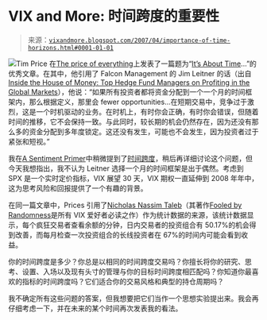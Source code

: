 <!--yml

分类：未分类

日期：2024-05-18 15:48:53

-->

# VIX and More: 时间跨度的重要性

> 来源：[`vixandmore.blogspot.com/2007/04/importance-of-time-horizons.html#0001-01-01`](http://vixandmore.blogspot.com/2007/04/importance-of-time-horizons.html#0001-01-01)

![](http://i104.photobucket.com/albums/m163/bl82/fossil1.jpg)Tim Price 在[The price of everything](http://thepriceofeverything.typepad.com/)上发表了一篇题为“[It’s About Time](http://thepriceofeverything.typepad.com/the_price_of_everything/2007/04/its_about_time.html)...”的优秀文章。在其中，他引用了 Falcon Management 的 Jim Leitner 的话（出自[Inside the House of Money: Top Hedge Fund Managers on Profiting in the Global Markets](http://www.amazon.com/Inside-House-Money-Traders-Profiting/dp/0471794473)），他说：“如果所有投资者都将资金分配到一个一个月的时间框架内，那么根据定义，那里会 fewer opportunities...在短期交易中，竞争过于激烈，这是一个时机驱动的业务。在时机上，有时你会正确，有时你会错误，但随着时间的推移，它不会保持一致。与此同时，较长期的机会仍然存在，因为还没有那么多的资金分配到多年度锁定。这还没有发生，可能也不会发生，因为投资者过于紧张和短视。”

我在[A Sentiment Primer](http://vixandmore.blogspot.com/2007/03/sentiment-primer-long.html)中稍微提到了[时间跨度](http://vixandmore.blogspot.com/search/label/time%20horizon)，稍后再详细讨论这个问题，但今天我想指出，我不认为 Leitner 选择一个月的时间框架是出于偶然。考虑到 SPX 是一个实时定价指标，VIX 展望 30 天，VIX 期权一直延伸到 2008 年年中，这为思考风险和回报提供了一个有趣的背景。

在同一篇文章中，Prices 引用了[Nicholas Nassim Taleb](http://www.fooledbyrandomness.com/)（其著作[Fooled by Randomness](http://www.amazon.com/Fooled-Randomness-Hidden-Chance-Markets/dp/1587990717)是所有 VIX 爱好者必读之作）作为统计数据的来源，该统计数据显示，每个疯狂交易者查看余额的分钟，日内交易者的投资组合有 50.17%的机会得到改善，而每月检查一次投资组合的长线投资者在 67%的时间内可能会看到收益。

你的时间跨度是多少？你总是以相同的时间跨度交易吗？你擅长将你的研究、思考、设置、入场以及现有头寸的管理与你的目标时间跨度相匹配吗？你知道你最喜欢的指标的时间跨度吗？它们适合你的交易风格和典型的持仓周期吗？

我不确定所有这些问题的答案，但我想要把它们当作一个思想实验提出来。我会再仔细考虑一下，并在未来的某个时间再次发表我的看法。
